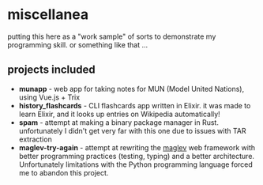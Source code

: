 # miscellanea

putting this here as a "work sample" of sorts to demonstrate my programming skill. or something like that ...

## projects included

* **munapp** - web app for taking notes for MUN (Model United Nations), using Vue.js + Trix
* **history_flashcards** - CLI flashcards app written in Elixir. it was made to learn Elixir, and it looks up entries on Wikipedia automatically!
* **spam** - attempt at making a binary package manager in Rust. unfortunately I didn't get very far with this one due to issues with TAR extraction
* **maglev-try-again** - attempt at rewriting the [maglev](https://github.com/jwinnie/maglev) web framework with better programming practices (testing, typing) and a better architecture. Unfortunately limitations with the Python programming language forced me to abandon this project.
